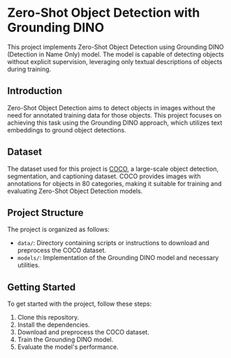 # Zero-Shot Object Detection with Grounding DINO

This project implements Zero-Shot Object Detection using Grounding DINO (Detection in Name Only) model. The model is capable of detecting objects without explicit supervision, leveraging only textual descriptions of objects during training.

## Introduction

Zero-Shot Object Detection aims to detect objects in images without the need for annotated training data for those objects. This project focuses on achieving this task using the Grounding DINO approach, which utilizes text embeddings to ground object detections.

## Dataset

The dataset used for this project is [COCO](https://cocodataset.org/), a large-scale object detection, segmentation, and captioning dataset. COCO provides images with annotations for objects in 80 categories, making it suitable for training and evaluating Zero-Shot Object Detection models.

## Project Structure

The project is organized as follows:

- `data/`: Directory containing scripts or instructions to download and preprocess the COCO dataset.
- `models/`: Implementation of the Grounding DINO model and necessary utilities.

## Getting Started

To get started with the project, follow these steps:

1. Clone this repository.
2. Install the dependencies.
3. Download and preprocess the COCO dataset.
4. Train the Grounding DINO model.
5. Evaluate the model's performance.
